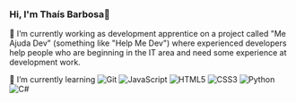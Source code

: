 ### Hi, I'm Thaís Barbosa👋

🔭 I’m currently working as development apprentice on a project called "Me Ajuda Dev" (something like "Help Me Dev") where experienced developers help people who are beginning in the IT area and need some experience at development work.

🌱 I’m currently learning
![Git](https://img.shields.io/badge/-Git-F05032?style=flat&logo=git&logoColor=white) ![JavaScript](https://img.shields.io/badge/-JavaScript-F7DF1E?style=flat&logo=javascript&logoColor=black) <img alt="HTML5" src="https://img.shields.io/badge/html5-%23E34F26.svg?style=for-the-badge&logo=html5&logoColor=white"/> ![CSS3](https://img.shields.io/badge/-CSS3-1572B6?style=flat&logo=css3) <img alt="Python" src="https://img.shields.io/badge/python-%2314354C.svg?style=for-the-badge&logo=python&logoColor=white"/> <img alt="C#" src="https://img.shields.io/badge/c%23-%23239120.svg?style=for-the-badge&logo=c-sharp&logoColor=white"/>
<!--
**ThaisMB/ThaisMB** is a ✨ _special_ ✨ repository because its `README.md` (this file) appears on your GitHub profile.

Here are some ideas to get you started:


- 🌱 I’m currently learning ...
- 👯 I’m looking to collaborate on ...
- 🤔 I’m looking for help with ...
- 💬 Ask me about ...
- 📫 How to reach me: ...
- 😄 Pronouns: ...
- ⚡ Fun fact: ...
-->
